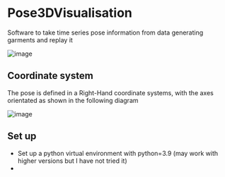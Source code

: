 # Pose3DVisualisation
Software to take time series pose information from data generating garments and replay it

![image](https://user-images.githubusercontent.com/65810138/170442694-11ff202b-f326-4058-85b9-398f309c7b48.png)

## Coordinate system
The pose is defined in a Right-Hand coordinate systems, with the axes orientated as shown in the following diagram

![image](https://user-images.githubusercontent.com/65810138/170736859-9ba70bbd-24bd-40a7-b382-d5cf9296cb17.png)

## Set up

   * Set up a python virtual environment with python=3.9 (may work with higher versions but I have not tried it)
   * 

